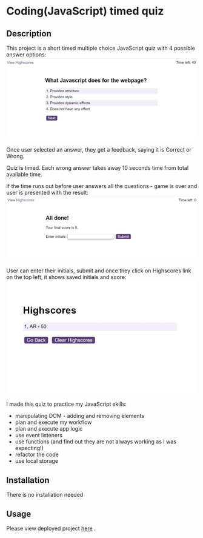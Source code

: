 # Coding(JavaScript) timed quiz

## Description

This project is a short timed multiple choice JavaScript quiz with 4 possible answer options:
![question](assets/img/questions.jpg)


Once user selected an answer, they get a feedback, saying it is Correct or Wrong.

Quiz is timed. Each wrong answer takes away 10 seconds time from total available time.

If the time runs out before user answers all the questions - game is over and user is presented with the result:
![question](assets/img/out.jpg)

User can enter their initials, submit and once they click on Highscores link on the top left, it shows saved initials and score:
![question](assets/img/showScore.jpg)


I made this quiz to practice my JavaScript skills:
- manipulating DOM - adding and removing elements
- plan and execute my workflow
- plan and execute app logic
- use event listeners
- use functions (and find out they are not always working as I was expecting!)
- refactor the code
- use local storage

## Installation

There is no installation needed
## Usage

Please view deployed project [here](https://astarem.github.io/coding-quiz-timed/index.html) .